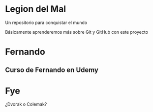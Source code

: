 # Legion del Mal
Un repositorio para conquistar el mundo

Básicamente aprenderemos más sobre Git y GitHub con este proyecto


# Fernando


## Curso de Fernando en Udemy

# Fye
¿Dvorak o Colemak?
